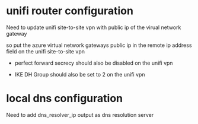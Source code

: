 # unifi router configuration
Need to update unifi site-to-site vpn with public ip of the virual network gateway

so put the azure virtual network gateways public ip in the remote ip address field on the unifi site-to-site vpn

- perfect forward secrecy should also be disabled on the unifi vpn

- IKE DH Group should also be set to 2 on the unifi vpn

# local dns configuration
Need to add dns_resolver_ip output as dns resolution server